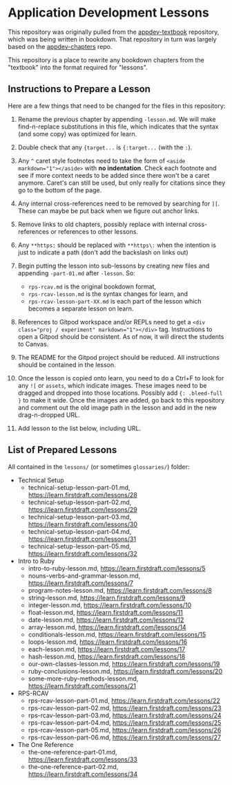 # Application Development Lessons

This repository was originally pulled from the [appdev-textbook](https://github.com/firstdraft/appdev-textbook) repository, which was being written in bookdown. That repository in turn was largely based on the [appdev-chapters](https://github.com/firstdraft/appdev-chapters) repo. 

This repository is a place to rewrite any bookdown chapters from the "textbook" into the format required for "lessons".

## Instructions to Prepare a Lesson

Here are a few things that need to be changed for the files in this repository:

 1. Rename the previous chapter by appending `-lesson.md`. We will make find-n-replace substitutions in this file, which indicates that the syntax (and some copy) was optimized for learn.

 1. Double check that any `{target...` is `{:target...` (with the `:`).

 1. Any `^` caret style footnotes need to take the form of `<aside markdown="1"></aside>` with **no indentation**. Check each footnote and see if more context needs to be added since there won't be a caret anymore. Caret's can still be used, but only really for citations since they go to the bottom of the page.

 1. Any internal cross-references need to be removed by searching for `][`. These can maybe be put back when we figure out anchor links.

 1. Remove links to old chapters, possibly replace with internal cross-references or references to other lessons.

 1. Any `**https:` should be replaced with `**https\:` when the intention is just to indicate a path (don't add the backslash on links out)

 1. Begin putting the lesson into sub-lessons by creating new files and appending `-part-01.md` after `-lesson`. So: 
    - `rps-rcav.md` is the original bookdown format, 
    - `rps-rcav-lesson.md` is the syntax changes for learn, and 
    - `rps-rcav-lesson-part-XX.md` is each part of the lesson which becomes a separate lesson on learn.

 1. References to Gitpod workspace and/or REPLs need to get a `<div class="proj / experiment" markdown="1"></div>` tag. Instructions to open a Gitpod should be consistent. As of now, it will direct the students to Canvas.

 1. The README for the Gitpod project should be reduced. All instructions should be contained in the lesson.

 1. Once the lesson is copied onto learn, you need to do a Ctrl+F to look for any `![` or `assets`, which indicate images. These images need to be dragged and dropped into those locations. Possibly add `{: .bleed-full }` to make it wide. Once the images are added, go back to this repository and comment out the old image path in the lesson and add in the new drag-n-dropped URL.

 1. Add lesson to the list below, including URL.

## List of Prepared Lessons

All contained in the `lessons/` (or sometimes `glossaries/`) folder:

  - Technical Setup
    - technical-setup-lesson-part-01.md, https://learn.firstdraft.com/lessons/28
    - technical-setup-lesson-part-02.md, https://learn.firstdraft.com/lessons/29
    - technical-setup-lesson-part-03.md, https://learn.firstdraft.com/lessons/30
    - technical-setup-lesson-part-04.md, https://learn.firstdraft.com/lessons/31
    - technical-setup-lesson-part-05.md, https://learn.firstdraft.com/lessons/32
  - Intro to Ruby
    - intro-to-ruby-lesson.md, https://learn.firstdraft.com/lessons/5
    - nouns-verbs-and-grammar-lesson.md, https://learn.firstdraft.com/lessons/7
    - program-notes-lesson.md, https://learn.firstdraft.com/lessons/8
    - string-lesson.md, https://learn.firstdraft.com/lessons/9
    - integer-lesson.md, https://learn.firstdraft.com/lessons/10
    - float-lesson.md, https://learn.firstdraft.com/lessons/11
    - date-lesson.md, https://learn.firstdraft.com/lessons/12
    - array-lesson.md, https://learn.firstdraft.com/lessons/14
    - conditionals-lesson.md, https://learn.firstdraft.com/lessons/15
    - loops-lesson.md, https://learn.firstdraft.com/lessons/16
    - each-lesson.md, https://learn.firstdraft.com/lessons/17
    - hash-lesson.md, https://learn.firstdraft.com/lessons/18
    - our-own-classes-lesson.md, https://learn.firstdraft.com/lessons/19
    - ruby-conclusions-lesson.md, https://learn.firstdraft.com/lessons/20
    - some-more-ruby-methods-lesson.md, https://learn.firstdraft.com/lessons/21
  - RPS-RCAV
    - rps-rcav-lesson-part-01.md, https://learn.firstdraft.com/lessons/22
    - rps-rcav-lesson-part-02.md, https://learn.firstdraft.com/lessons/23
    - rps-rcav-lesson-part-03.md, https://learn.firstdraft.com/lessons/24
    - rps-rcav-lesson-part-04.md, https://learn.firstdraft.com/lessons/25
    - rps-rcav-lesson-part-05.md, https://learn.firstdraft.com/lessons/26
    - rps-rcav-lesson-part-06.md, https://learn.firstdraft.com/lessons/27
  - The One Reference
    - the-one-reference-part-01.md, https://learn.firstdraft.com/lessons/33
    - the-one-reference-part-02.md, https://learn.firstdraft.com/lessons/34